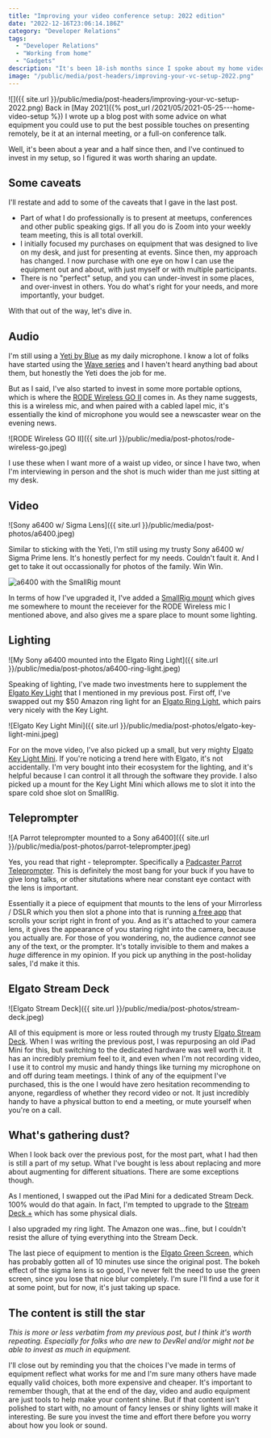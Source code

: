 ```yaml
---
title: "Improving your video conference setup: 2022 edition"
date: "2022-12-16T23:06:14.186Z"
category: "Developer Relations"
tags:
  - "Developer Relations"
  - "Working from home"
  - "Gadgets"
description: "It's been 18-ish months since I spoke about my home video conference setup, and the world continues to change, so what am I still using and what's gone in the bin?"
image: "/public/media/post-headers/improving-your-vc-setup-2022.png"
---
```


![]({{ site.url }}/public/media/post-headers/improving-your-vc-setup-2022.png)
Back in [May 2021]({% post_url /2021/05/2021-05-25---home-video-setup %}) I wrote up a blog post with some advice on what equipment you could use to put the best possible touches on presenting remotely, be it at an internal meeting, or a full-on conference talk.

Well, it's been about a year and a half since then, and I've continued to invest in my setup, so I figured it was worth sharing an update.

## Some caveats

I'll restate and add to some of the caveats that I gave in the last post.

- Part of what I do professionally is to present at meetups, conferences and other public speaking gigs. If all you do is Zoom into your weekly team meeting, this is all total overkill.
- I initially focused my purchases on equipment that was designed to live on my desk, and just for presenting at events. Since then, my approach has changed. I now purchase with one eye on how I can use the equipment out and about, with just myself or with multiple participants.
- There is no "perfect" setup, and you can under-invest in some places, and over-invest in others. You do what's right for your needs, and more importantly, your budget.

With that out of the way, let's dive in.

## Audio

I'm still using a [Yeti by Blue](https://www.bluemic.com/en-us/products/yeti/) as my daily microphone. I know a lot of folks have started using the [Wave series](https://www.elgato.com/en/wave-3) and I haven't heard anything bad about them, but honestly the Yeti does the job for me.

But as I said, I've also started to invest in some more portable options, which is where the [RODE Wireless GO II](https://rode.com/en/microphones/wireless/wirelessgoii) comes in. As they name suggests, this is a wireless mic, and when paired with a cabled lapel mic, it's essentially the kind of microphone you would see a newscaster wear on the evening news.

![RODE Wireless GO II]({{ site.url }}/public/media/post-photos/rode-wireless-go.jpeg)

I use these when I want more of a waist up video, or since I have two, when I'm interviewing in person and the shot is much wider than me just sitting at my desk.

## Video

![Sony a6400 w/ Sigma Lens]({{ site.url }}/public/media/post-photos/a6400.jpeg)

Similar to sticking with the Yeti, I'm still using my trusty Sony a6400 w/ Sigma Prime lens. It's honestly perfect for my needs. Couldn't fault it. And I get to take it out occassionally for photos of the family. Win Win.

![a6400 with the SmallRig mount]({{site.url}}/public/media/post-photos/smart-rig-frame.jpeg)

In terms of how I've upgraded it, I've added a [SmallRig mount](https://smallrig.com/smallrig-cold-shoe-relocation-mount-for-sony-a6300-a6400-a6500-buc2334.html) which gives me somewhere to mount the receiever for the RODE Wireless mic I mentioned above, and also gives me a spare place to mount some lighting.

## Lighting

![My Sony a6400 mounted into the Elgato Ring Light]({{ site.url }}/public/media/post-photos/a6400-ring-light.jpeg)

Speaking of lighting, I've made two investments here to supplement the [Elgato Key Light](https://www.elgato.com/en/key-light) that I mentioned in my previous post. First off, I've swapped out my $50 Amazon ring light for an [Elgato Ring Light](https://www.elgato.com/en/ring-light), which pairs very nicely with the Key Light.

![Elgato Key Light Mini]({{ site.url }}/public/media/post-photos/elgato-key-light-mini.jpeg)

For on the move video, I've also picked up a small, but very mighty [Elgato Key Light Mini](https://www.elgato.com/en/key-light-mini). If you're noticing a trend here with Elgato, it's not accidentally. I'm very bought into their ecosystem for the lighting, and it's helpful because I can control it all through the software they provide. I also picked up a mount for the Key Light Mini which allows me to slot it into the spare cold shoe slot on SmallRig.

## Teleprompter

![A Parrot teleprompter mounted to a Sony a6400]({{ site.url }}/public/media/post-photos/parrot-teleprompter.jpeg)

Yes, you read that right - teleprompter. Specifically a [Padcaster Parrot Teleprompter](https://padcaster.com/pages/parrot). This is definitely the most bang for your buck if you have to give long talks, or other situtations where near constant eye contact with the lens is important.

Essentially it a piece of equipment that mounts to the lens of your Mirrorless / DSLR which you then slot a phone into that is running [a free app](https://apps.apple.com/us/app/parrot-teleprompter/id1010384663) that scrolls your script right in front of you. And as it's attached to your camera lens, it gives the appearance of you staring right into the camera, because you actually are. For those of you wondering, no, the audience *cannot* see any of the text, or the prompter. It's totally invisible to them and makes a *huge* difference in my opinion. If you pick up anything in the post-holiday sales, I'd make it this.

## Elgato Stream Deck

![Elgato Stream Deck]({{ site.url }}/public/media/post-photos/stream-deck.jpeg)

All of this equipment is more or less routed through my trusty [Elgato Stream Deck](https://www.elgato.com/en/stream-deck). When I was writing the previous post, I was repurposing an old iPad Mini for this, but switching to the dedicated hardware was well worth it. It has an incredibly premium feel to it, and even when I'm not recording video, I use it to control my music and handy things like turning my microphone on and off during team meetings. I think of any of the equipment I've purchased, this is the one I would have zero hesitation recommending to anyone, regardless of whether they record video or not. It just incredibly handy to have a physical button to end a meeting, or mute yourself when you're on a call.

## What's gathering dust?

When I look back over the previous post, for the most part, what I had then is still a part of my setup. What I've bought is less about replacing and more about augmenting for different situations. There are some exceptions though.

As I mentioned, I swapped out the iPad Mini for a dedicated Stream Deck. 100% would do that again. In fact, I'm tempted to upgrade to the [Stream Deck +](https://www.elgato.com/en/stream-deck-plus) which has some physical dials.

I also upgraded my ring light. The Amazon one was...fine, but I couldn't resist the allure of tying everything into the Stream Deck.

The last piece of equipment to mention is the [Elgato Green Screen](https://www.elgato.com/en/green-screen), which has probably gotten all of 10 minutes use since the original post. The bokeh effect of the sigma lens is so good, I've never felt the need to use the green screen, since you lose that nice blur completely. I'm sure I'll find a use for it at some point, but for now, it's just taking up space.

## The content is still the star

_This is more or less verbatim from my previous post, but I think it's worth repeating. Especially for folks who are new to DevRel and/or might not be able to invest as much in equipment._

I'll close out by reminding you that the choices I've made in terms of equipment reflect what works for me and I'm sure many others have made equally valid choices, both more expensive and cheaper. It's important to remember though, that at the end of the day, video and audio equipment are just tools to help make your content shine. But if that content isn't polished to start with, no amount of fancy lenses or shiny lights will make it interesting. Be sure you invest the time and effort there before you worry about how you look or sound.